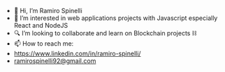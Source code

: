 - 👋 Hi, I’m Ramiro Spinelli
- 🤩 I’m interested in web applications projects with Javascript especially React and NodeJS
- 🔍 I’m looking to collaborate and learn on Blockchain projects ⛓️
- 📫 How to reach me:
- https://www.linkedin.com/in/ramiro-spinelli/
- ramirospinelli92@gmail.com

<!---
ramirospinelli/ramirospinelli is a ✨ special ✨ repository because its `README.md` (this file) appears on your GitHub profile.
You can click the Preview link to take a look at your changes.
--->
